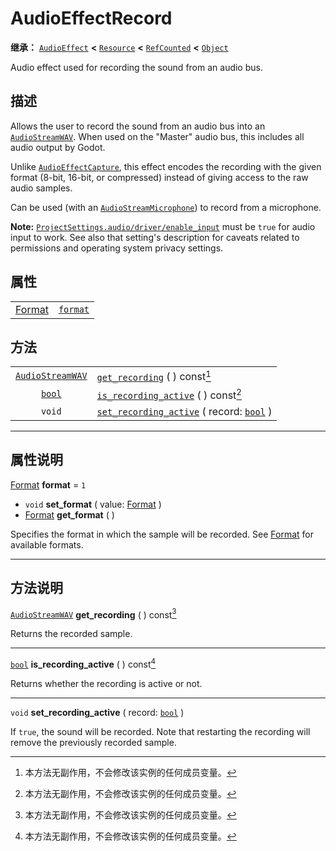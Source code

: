 <!-- ⚠ 请勿编辑本文件 ⚠ -->
<!-- 本文档使用脚本从 WeDot 引擎源码仓库生成。 -->
<!-- 生成脚本：https://github.com/WeDot-Engine/WeDot/tree/4.3/doc/tools/make_md.py； -->
<!-- 原文件：https://github.com/WeDot-Engine/WeDot/tree/4.3/doc/classes/AudioEffectRecord.xml。 -->

<div id="_class_audioeffectrecord"></div>

# AudioEffectRecord

**继承：** [`AudioEffect`](class_audioeffect.md) **<** [`Resource`](class_resource.md) **<** [`RefCounted`](class_refcounted.md) **<** [`Object`](class_object.md)

Audio effect used for recording the sound from an audio bus.

## 描述

Allows the user to record the sound from an audio bus into an [`AudioStreamWAV`](class_audiostreamwav.md). When used on the "Master" audio bus, this includes all audio output by Godot.

Unlike [`AudioEffectCapture`](class_audioeffectcapture.md), this effect encodes the recording with the given format (8-bit, 16-bit, or compressed) instead of giving access to the raw audio samples.

Can be used (with an [`AudioStreamMicrophone`](class_audiostreammicrophone.md)) to record from a microphone.

 **Note:** [`ProjectSettings.audio/driver/enable_input`](class_projectsettings.md#class_projectsettings_property_audio/driver/enable_input) must be `true` for audio input to work. See also that setting's description for caveats related to permissions and operating system privacy settings.

## 属性

|||
|:-:|:--|
| [Format](#enum_audiostreamwav_format) | [`format`](class_audioeffectrecord.md#class_audioeffectrecord_property_format) | ``1`` |

## 方法

|||
|:-:|:--|
| [`AudioStreamWAV`](class_audiostreamwav.md) | [`get_recording`](class_audioeffectrecord.md#class_audioeffectrecord_method_get_recording) ( ) const[^const]                                 |
| [`bool`](class_bool.md)                     | [`is_recording_active`](class_audioeffectrecord.md#class_audioeffectrecord_method_is_recording_active) ( ) const[^const]                     |
| `void`                                      | [`set_recording_active`](class_audioeffectrecord.md#class_audioeffectrecord_method_set_recording_active) ( record: [`bool`](class_bool.md) ) |

<!-- rst-class:: classref-section-separator -->

---

## 属性说明

<div id="_class_audioeffectrecord_property_format"></div>

[Format](#enum_audiostreamwav_format) **format** = ``1`` <div id="class_audioeffectrecord_property_format"></div>

- `void` **set_format** ( value: [Format](#enum_audiostreamwav_format) )
- [Format](#enum_audiostreamwav_format) **get_format** ( )

Specifies the format in which the sample will be recorded. See [Format](#enum_audiostreamwav_format) for available formats.

<!-- rst-class:: classref-section-separator -->

---

## 方法说明

<div id="_class_audioeffectrecord_method_get_recording"></div>

[`AudioStreamWAV`](class_audiostreamwav.md) **get_recording** ( ) const[^const]<div id="class_audioeffectrecord_method_get_recording"></div>

Returns the recorded sample.

<!-- rst-class:: classref-item-separator -->

---

<div id="_class_audioeffectrecord_method_is_recording_active"></div>

[`bool`](class_bool.md) **is_recording_active** ( ) const[^const]<div id="class_audioeffectrecord_method_is_recording_active"></div>

Returns whether the recording is active or not.

<!-- rst-class:: classref-item-separator -->

---

<div id="_class_audioeffectrecord_method_set_recording_active"></div>

`void` **set_recording_active** ( record: [`bool`](class_bool.md) )<div id="class_audioeffectrecord_method_set_recording_active"></div>

If `true`, the sound will be recorded. Note that restarting the recording will remove the previously recorded sample.

[^virtual]: 本方法通常需要用户覆盖才能生效。
[^const]: 本方法无副作用，不会修改该实例的任何成员变量。
[^vararg]: 本方法除了能接受在此处描述的参数外，还能够继续接受任意数量的参数。
[^constructor]: 本方法用于构造某个类型。
[^static]: 调用本方法无需实例，可直接使用类名进行调用。
[^operator]: 本方法描述的是使用本类型作为左操作数的有效运算符。
[^bitfield]: 这个值是由下列位标志构成位掩码的整数。
[^void]: 无返回值。
